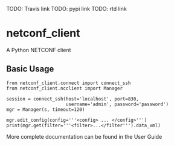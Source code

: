 TODO: Travis link
TODO: pypi link
TODO: rtd link

# netconf_client

A Python NETCONF client

## Basic Usage

    from netconf_client.connect import connect_ssh
    from netconf_client.ncclient import Manager
    
    session = connect_ssh(host='localhost', port=830,
                          username='admin', password='password')
    mgr = Manager(s, timeout=120)
    
    mgr.edit_config(config='''<config> ... </config>''')
    print(mgr.get(filter='''<filter>...</filter''').data_xml)

More complete documentation can be found in the User Guide
